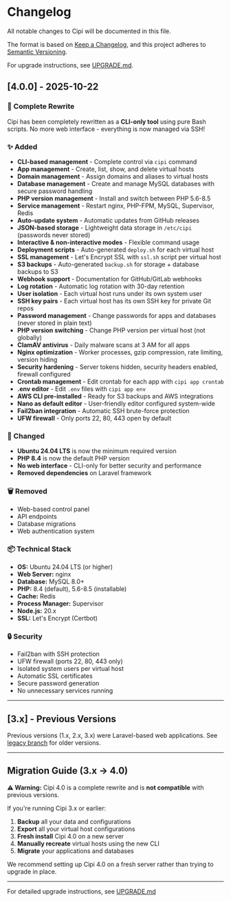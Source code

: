 # Changelog

All notable changes to Cipi will be documented in this file.

The format is based on [Keep a Changelog](https://keepachangelog.com/en/1.0.0/),
and this project adheres to [Semantic Versioning](https://semver.org/spec/v2.0.0.html).

For upgrade instructions, see [UPGRADE.md](UPGRADE.md).

## [4.0.0] - 2025-10-22

### 🎉 Complete Rewrite

Cipi has been completely rewritten as a **CLI-only tool** using pure Bash scripts. No more web interface - everything is now managed via SSH!

### ✨ Added

- **CLI-based management** - Complete control via `cipi` command
- **App management** - Create, list, show, and delete virtual hosts
- **Domain management** - Assign domains and aliases to virtual hosts
- **Database management** - Create and manage MySQL databases with secure password handling
- **PHP version management** - Install and switch between PHP 5.6-8.5
- **Service management** - Restart nginx, PHP-FPM, MySQL, Supervisor, Redis
- **Auto-update system** - Automatic updates from GitHub releases
- **JSON-based storage** - Lightweight data storage in `/etc/cipi` (passwords never stored)
- **Interactive & non-interactive modes** - Flexible command usage
- **Deployment scripts** - Auto-generated `deploy.sh` for each virtual host
- **SSL management** - Let's Encrypt SSL with `ssl.sh` script per virtual host
- **S3 backups** - Auto-generated `backup.sh` for storage + database backups to S3
- **Webhook support** - Documentation for GitHub/GitLab webhooks
- **Log rotation** - Automatic log rotation with 30-day retention
- **User isolation** - Each virtual host runs under its own system user
- **SSH key pairs** - Each virtual host has its own SSH key for private Git repos
- **Password management** - Change passwords for apps and databases (never stored in plain text)
- **PHP version switching** - Change PHP version per virtual host (not globally)
- **ClamAV antivirus** - Daily malware scans at 3 AM for all apps
- **Nginx optimization** - Worker processes, gzip compression, rate limiting, version hiding
- **Security hardening** - Server tokens hidden, security headers enabled, firewall configured
- **Crontab management** - Edit crontab for each app with `cipi app crontab`
- **.env editor** - Edit `.env` files with `cipi app env`
- **AWS CLI pre-installed** - Ready for S3 backups and AWS integrations
- **Nano as default editor** - User-friendly editor configured system-wide
- **Fail2ban integration** - Automatic SSH brute-force protection
- **UFW firewall** - Only ports 22, 80, 443 open by default

### 🔧 Changed

- **Ubuntu 24.04 LTS** is now the minimum required version
- **PHP 8.4** is now the default PHP version
- **No web interface** - CLI-only for better security and performance
- **Removed dependencies** on Laravel framework

### 🗑️ Removed

- Web-based control panel
- API endpoints
- Database migrations
- Web authentication system

### 📦 Technical Stack

- **OS:** Ubuntu 24.04 LTS (or higher)
- **Web Server:** nginx
- **Database:** MySQL 8.0+
- **PHP:** 8.4 (default), 5.6-8.5 (installable)
- **Cache:** Redis
- **Process Manager:** Supervisor
- **Node.js:** 20.x
- **SSL:** Let's Encrypt (Certbot)

### 🔒 Security

- Fail2ban with SSH protection
- UFW firewall (ports 22, 80, 443 only)
- Isolated system users per virtual host
- Automatic SSL certificates
- Secure password generation
- No unnecessary services running

---

## [3.x] - Previous Versions

Previous versions (1.x, 2.x, 3.x) were Laravel-based web applications. See [legacy branch](https://github.com/andreapollastri/cipi/tree/3.x) for older versions.

---

## Migration Guide (3.x → 4.0)

**⚠️ Warning:** Cipi 4.0 is a complete rewrite and is **not compatible** with previous versions.

If you're running Cipi 3.x or earlier:

1. **Backup** all your data and configurations
2. **Export** all your virtual host configurations
3. **Fresh install** Cipi 4.0 on a new server
4. **Manually recreate** virtual hosts using the new CLI
5. **Migrate** your applications and databases

We recommend setting up Cipi 4.0 on a fresh server rather than trying to upgrade in place.

---

For detailed upgrade instructions, see [UPGRADE.md](UPGRADE.md)
